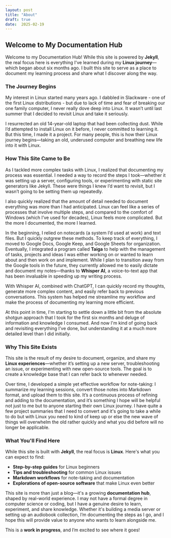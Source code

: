 ```yaml
---
layout: post
title: "About"
draft: true
date:  2025-02-19
---
```


## Welcome to My Documentation Hub

Welcome to my Documentation Hub\! While this site is powered by **Jekyll**, the real focus here is everything I've learned during my **Linux journey**—which began about six months ago. I built this site to serve as a place to document my learning process and share what I discover along the way.

### The Journey Begins

My interest in Linux started many years ago. I dabbled in Slackware - one of the first Linux distributions - but due to lack of time and fear of breaking our one family computer, I never really dove deep into Linux. It wasn’t until last summer that I decided to revisit Linux and take it seriously.

I resurrected an old 14-year-old laptop that had been collecting dust. While I’d attempted to install Linux on it before, I never committed to learning it. But this time, I made it a project. For many people, this is how their Linux journey begins—taking an old, underused computer and breathing new life into it with Linux.

### How This Site Came to Be

As I tackled more complex tasks with Linux, I realized that documenting my process was essential. I needed a way to record the steps I took—whether it was setting up a server, configuring tools, or experimenting with static site generators like Jekyll. These were things I knew I’d want to revisit, but I wasn’t going to be setting them up repeatedly.

I also quickly realized that the amount of detail needed to document everything was more than I had anticipated. Linux can feel like a series of processes that involve multiple steps, and compared to the comfort of Windows (which I’ve used for decades), Linux feels more complicated. But the more I documented, the more I learned.

In the beginning, I relied on notecards (a system I’d used at work) and text files. But I quickly outgrew these methods. To keep track of everything, I moved to Google Docs, Google Keep, and Google Sheets for organization. Eventually, I integrated a program called **Taiga** to help with the management of tasks, projects and ideas I was either working on or wanted to learn about and then work on and implement. While I plan to transition away from the Google tools in the future, they currently allowed me to easily dictate and document my notes—thanks to **Whisper AI**, a voice-to-text app that has been invaluable in speeding up my writing process.

With Whisper AI, combined with ChatGPT, I can quickly record my thoughts, generate more complex content, and easily refer back to previous conversations. This system has helped me streamline my workflow and make the process of documenting my learning more efficient.

At this point in time, I'm starting to settle down a little bit from the absolute shotgun approach that I took for the first six months and deluge of information and knowledge I consumed. And now I'm kind of going back and revisiting everything I've done, but understanding it at a much more detailed level than I did initially. 

### Why This Site Exists

This site is the result of my desire to document, organize, and share my **Linux experiences**—whether it’s setting up a new server, troubleshooting an issue, or experimenting with new open-source tools. The goal is to create a knowledge base that I can refer back to whenever needed.

Over time, I developed a simple yet effective workflow for note-taking: I summarize my learning sessions, convert those notes into Markdown format, and upload them to this site. It’s a continuous process of refining and adding to the documentation, and it’s something I hope will be helpful not just to me but to anyone starting their own Linux journey.  I have quite a few project summaries that I need to convert and it's going to take a while to do but with Linux you need to kind of keep up or else the new wave of things will overwhelm the old rather quickly and what you did before will no longer be applicable. 

### What You'll Find Here

While this site is built with **Jekyll**, the real focus is **Linux**. Here's what you can expect to find:

* **Step-by-step guides** for Linux beginners  
* **Tips and troubleshooting** for common Linux issues  
* **Markdown workflows** for note-taking and documentation  
* **Explorations of open-source software** that make Linux even better

This site is more than just a blog—it's a growing **documentation hub**, shaped by real-world experience. I may not have a formal degree in computer science or coding, but I have a genuine desire to learn, experiment, and share knowledge. Whether it's building a media server or setting up an audiobook collection, I’m documenting the steps as I go, and I hope this will provide value to anyone who wants to learn alongside me.

This is a **work in progress**, and I’m excited to see where it goes\! 
